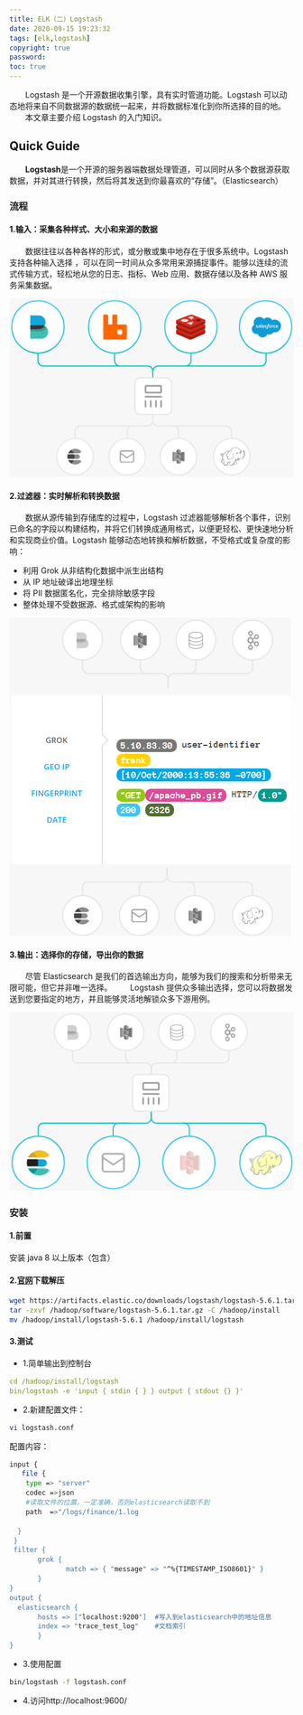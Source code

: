 ```yaml
---
title: ELK（二）Logstash
date: 2020-09-15 19:23:32
tags: [elk,logstash]
copyright: true
password:
toc: true
---
```


　　Logstash 是一个开源数据收集引擎，具有实时管道功能。Logstash 可以动态地将来自不同数据源的数据统一起来，并将数据标准化到你所选择的目的地。 
　　本文章主要介绍 Logstash 的入门知识。

<!--more-->

## Quick Guide

　　**Logstash**是一个开源的服务器端数据处理管道，可以同时从多个数据源获取数据，并对其进行转换，然后将其发送到你最喜欢的“存储”。（Elasticsearch）


###  流程

#### 1.输入：采集各种样式、大小和来源的数据
　　数据往往以各种各样的形式，或分散或集中地存在于很多系统中。Logstash 支持各种输入选择 ，可以在同一时间从众多常用来源捕捉事件。能够以连续的流式传输方式，轻松地从您的日志、指标、Web 应用、数据存储以及各种 AWS 服务采集数据。

![](/image/ELK02/ELK02_001.png)

#### 2.过滤器：实时解析和转换数据

　　数据从源传输到存储库的过程中，Logstash 过滤器能够解析各个事件，识别已命名的字段以构建结构，并将它们转换成通用格式，以便更轻松、更快速地分析和实现商业价值。Logstash 能够动态地转换和解析数据，不受格式或复杂度的影响：
- 利用 Grok 从非结构化数据中派生出结构
- 从 IP 地址破译出地理坐标
- 将 PII 数据匿名化，完全排除敏感字段
- 整体处理不受数据源、格式或架构的影响

![](/image/ELK02/ELK02_002.png)

#### 3.输出：选择你的存储，导出你的数据

　　尽管 Elasticsearch 是我们的首选输出方向，能够为我们的搜索和分析带来无限可能，但它并非唯一选择。
　　Logstash 提供众多输出选择，您可以将数据发送到您要指定的地方，并且能够灵活地解锁众多下游用例。

![](/image/ELK02/ELK02_003.png)

### 安装

#### 1.前置

安装 java 8 以上版本（包含）

#### 2.[官网](https://www.elastic.co/downloads/logstash)下载解压

```bash
wget https://artifacts.elastic.co/downloads/logstash/logstash-5.6.1.tar.gz -o /hadoop/software
tar -zxvf /hadoop/software/logstash-5.6.1.tar.gz -C /hadoop/install
mv /hadoop/install/logstash-5.6.1 /hadoop/install/logstash
```

#### 3.测试


- 1.简单输出到控制台

```yaml
cd /hadoop/install/logstash
bin/logstash -e 'input { stdin { } } output { stdout {} }'
```

- 2.新建配置文件：

```bash
vi logstash.conf
```
配置内容：

```bash
input { 
   file {
    type => "server"
    codec =>json
    #读取文件的位置，一定准确，否则elasticsearch读取不到
    path  =>"/logs/finance/1.log

  }
 }
 filter {
       grok {
              match => { "message" => "^%{TIMESTAMP_ISO8601}" }
       }
}
output {
  elasticsearch { 
       hosts => ["localhost:9200"]  #写入到elasticsearch中的地址信息
	   index => "trace_test_log"    #文档索引
	   }
}
```


- 3.使用配置

```bash
bin/logstash -f logstash.conf
```

- 4.访问http://localhost:9600/ 
